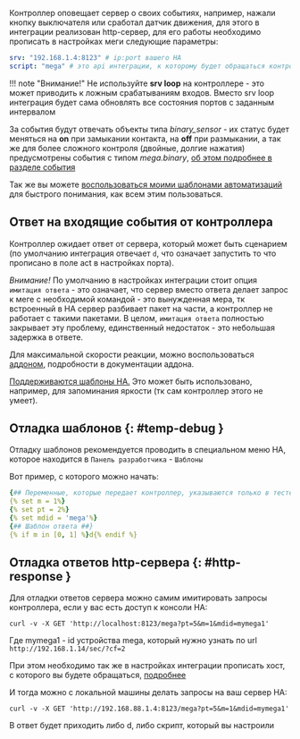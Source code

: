 Контроллер оповещает сервер о своих событиях, например, нажали кнопку выключателя или сработал датчик движения,
для этого в интеграции реализован http-сервер, для его работы необходимо прописать
в настройках меги следующие параметры:

```yaml
srv: "192.168.1.4:8123" # ip:port вашего HA
script: "mega" # это api интеграции, к которому будет обращаться контроллер
```

!!! note "Внимание!" 
    Не используйте **srv loop** на контроллере - это может приводить к ложным срабатываниям входов. Вместо srv loop 
    интеграция будет сама обновлять все состояния портов с заданным интервалом

За события будут отвечать объекты типа *binary_sensor* - их статус будет меняться на **on** при замыкании
контакта, на **off** при размыкании, а так же для более сложного контроля (двойные, долгие нажатия) предусмотрены
события с типом *mega.binary*, [об этом подробнее в разделе события](events.md)

Так же вы можете [воспользоваться моими шаблонами автоматизаций](blueprints.md) для быстрого понимания, как всем этим 
пользоваться.

## Ответ на входящие события от контроллера

Контроллер ожидает ответ от сервера, который может быть сценарием (по умолчанию интеграция отвечает `d`, что означает 
запустить то что прописано в поле act в настройках порта).

*Внимание!* По умолчанию в настройках интеграции стоит опция `имитация ответа` - это означает, что сервер вместо ответа
делает запрос к меге с необходимой командой - это вынужденная мера, тк встроенный в HA сервер разбивает пакет на части,
а контроллер не работает с такими пакетами. В целом, `имитация ответа` полностью закрывает эту проблему, единственный
недостаток - это небольшая задержка в ответе.

Для максимальной скорости реакции, можно воспользоваться 
[аддоном](https://github.com/andvikt/mega_addon/tree/master/mega-proxy), подробности в документации аддона.

[Поддерживаются шаблоны HA.](yaml.md#binary) Это может быть использовано, например, для запоминания яркости (тк сам контроллер этого не 
умеет).

## Отладка шаблонов {: #temp-debug }
Отладку шаблонов рекомендуется проводить в специальном меню HA, которое находится в `Панель разработчика` - `Шаблоны`

Вот пример, с которого можно начать:
```yaml
{## Переменные, которые передает контроллер, указываются только в тесте ##}
{% set m = 1%}
{% set pt = 2%}
{% set mdid = 'mega'%}
{## Шаблон ответа ##}
{% if m in [0, 1] %}d{% endif %}
```

## Отладка ответов http-сервера {: #http-response }
Для отладки ответов сервера можно самим имитировать запросы контроллера, если у вас есть доступ к консоли HA:
```shell
curl -v -X GET 'http://localhost:8123/mega?pt=5&m=1&mdid=mymega1'
```
Где mymega1 - id устройства mega, который нужно узнать по url `http://192.168.1.14/sec/?cf=2`

При этом необходимо так же в настройках интеграции прописать хост, с которого вы будете обращаться,
[подробнее](yaml.md#allow_hosts)

И тогда можно с локальной машины делать запросы на ваш сервер HA:
```shell
curl -v -X GET 'http://192.168.88.1.4:8123/mega?pt=5&m=1&mdid=mymega1'
```
В ответ будет приходить либо d, либо скрипт, который вы настроили